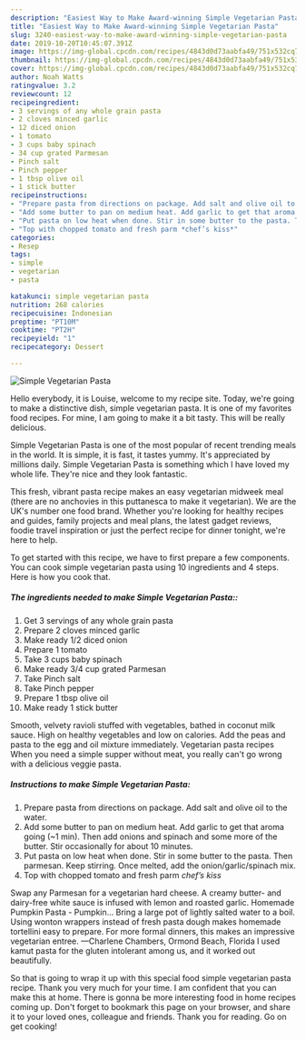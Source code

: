 ```yaml
---
description: "Easiest Way to Make Award-winning Simple Vegetarian Pasta"
title: "Easiest Way to Make Award-winning Simple Vegetarian Pasta"
slug: 3240-easiest-way-to-make-award-winning-simple-vegetarian-pasta
date: 2019-10-20T10:45:07.391Z
image: https://img-global.cpcdn.com/recipes/4843d0d73aabfa49/751x532cq70/simple-vegetarian-pasta-recipe-main-photo.jpg
thumbnail: https://img-global.cpcdn.com/recipes/4843d0d73aabfa49/751x532cq70/simple-vegetarian-pasta-recipe-main-photo.jpg
cover: https://img-global.cpcdn.com/recipes/4843d0d73aabfa49/751x532cq70/simple-vegetarian-pasta-recipe-main-photo.jpg
author: Noah Watts
ratingvalue: 3.2
reviewcount: 12
recipeingredient:
- 3 servings of any whole grain pasta
- 2 cloves minced garlic
- 12 diced onion
- 1 tomato
- 3 cups baby spinach
- 34 cup grated Parmesan
- Pinch salt
- Pinch pepper
- 1 tbsp olive oil
- 1 stick butter
recipeinstructions:
- "Prepare pasta from directions on package. Add salt and olive oil to the water."
- "Add some butter to pan on medium heat. Add garlic to get that aroma going (~1 min). Then add onions and spinach and some more of the butter. Stir occasionally for about 10 minutes."
- "Put pasta on low heat when done. Stir in some butter to the pasta. Then parmesan. Keep stirring. Once melted, add the onion/garlic/spinach mix."
- "Top with chopped tomato and fresh parm *chef’s kiss*"
categories:
- Resep
tags:
- simple
- vegetarian
- pasta

katakunci: simple vegetarian pasta
nutrition: 268 calories
recipecuisine: Indonesian
preptime: "PT10M"
cooktime: "PT2H"
recipeyield: "1"
recipecategory: Dessert

---
```



![Simple Vegetarian Pasta](https://img-global.cpcdn.com/recipes/4843d0d73aabfa49/751x532cq70/simple-vegetarian-pasta-recipe-main-photo.jpg)

Hello everybody, it is Louise, welcome to my recipe site. Today, we're going to make a distinctive dish, simple vegetarian pasta. It is one of my favorites food recipes. For mine, I am going to make it a bit tasty. This will be really delicious.

Simple Vegetarian Pasta is one of the most popular of recent trending meals in the world. It is simple, it is fast, it tastes yummy. It's appreciated by millions daily. Simple Vegetarian Pasta is something which I have loved my whole life. They're nice and they look fantastic.

This fresh, vibrant pasta recipe makes an easy vegetarian midweek meal (there are no anchovies in this puttanesca to make it vegetarian). We are the UK&#39;s number one food brand. Whether you&#39;re looking for healthy recipes and guides, family projects and meal plans, the latest gadget reviews, foodie travel inspiration or just the perfect recipe for dinner tonight, we&#39;re here to help.


To get started with this recipe, we have to first prepare a few components. You can cook simple vegetarian pasta using 10 ingredients and 4 steps. Here is how you cook that.

##### The ingredients needed to make Simple Vegetarian Pasta::

1. Get 3 servings of any whole grain pasta
1. Prepare 2 cloves minced garlic
1. Make ready 1/2 diced onion
1. Prepare 1 tomato
1. Take 3 cups baby spinach
1. Make ready 3/4 cup grated Parmesan
1. Take Pinch salt
1. Take Pinch pepper
1. Prepare 1 tbsp olive oil
1. Make ready 1 stick butter


Smooth, velvety ravioli stuffed with vegetables, bathed in coconut milk sauce. High on healthy vegetables and low on calories. Add the peas and pasta to the egg and oil mixture immediately. Vegetarian pasta recipes When you need a simple supper without meat, you really can&#39;t go wrong with a delicious veggie pasta. 

##### Instructions to make Simple Vegetarian Pasta:

1. Prepare pasta from directions on package. Add salt and olive oil to the water.
1. Add some butter to pan on medium heat. Add garlic to get that aroma going (~1 min). Then add onions and spinach and some more of the butter. Stir occasionally for about 10 minutes.
1. Put pasta on low heat when done. Stir in some butter to the pasta. Then parmesan. Keep stirring. Once melted, add the onion/garlic/spinach mix.
1. Top with chopped tomato and fresh parm *chef’s kiss*


Swap any Parmesan for a vegetarian hard cheese. A creamy butter- and dairy-free white sauce is infused with lemon and roasted garlic. Homemade Pumpkin Pasta - Pumpkin… Bring a large pot of lightly salted water to a boil. Using wonton wrappers instead of fresh pasta dough makes homemade tortellini easy to prepare. For more formal dinners, this makes an impressive vegetarian entree. —Charlene Chambers, Ormond Beach, Florida I used kamut pasta for the gluten intolerant among us, and it worked out beautifully. 

So that is going to wrap it up with this special food simple vegetarian pasta recipe. Thank you very much for your time. I am confident that you can make this at home. There is gonna be more interesting food in home recipes coming up. Don't forget to bookmark this page on your browser, and share it to your loved ones, colleague and friends. Thank you for reading. Go on get cooking!

